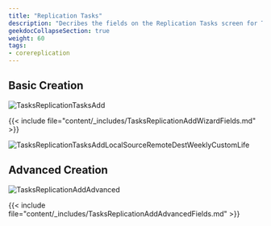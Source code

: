 ```yaml
---
title: "Replication Tasks"
description: "Decribes the fields on the Replication Tasks screen for TrueNAS CORE."
geekdocCollapseSection: true
weight: 60
tags:
- corereplication
---
```




## Basic Creation

![TasksReplicationTasksAdd](/images/CORE/Tasks/TasksReplicationTasksAdd.png "Add Replication Task")

{{< include file="content/_includes/TasksReplicationAddWizardFields.md" >}}

![TasksReplicationTasksAddLocalSourceRemoteDestWeeklyCustomLife](/images/CORE/Tasks/TasksReplicationTasksAddLocalSourceRemoteDestWeeklyCustomLife.png "Description")

## Advanced Creation

![TasksReplicationAddAdvanced](/images/CORE/Tasks/TasksReplicationAddAdvanced.png "Add Replication Task")

{{< include file="content/_includes/TasksReplicationAddAdvancedFields.md" >}}
